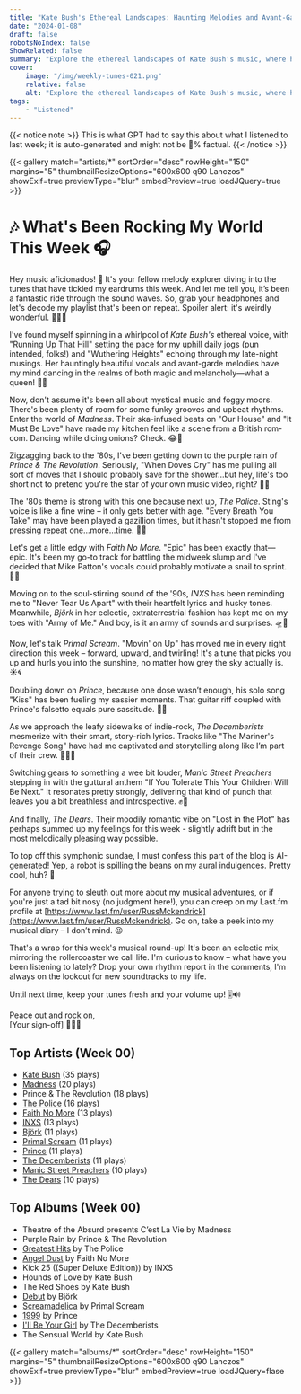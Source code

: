 ```yaml
---
title: "Kate Bush's Ethereal Landscapes: Haunting Melodies and Avant-Garde Artistry"
date: "2024-01-08"
draft: false
robotsNoIndex: false
ShowRelated: false
summary: "Explore the ethereal landscapes of Kate Bush's music, where haunting melodies meet avant-garde artistry!"
cover:
    image: "/img/weekly-tunes-021.png"
    relative: false
    alt: "Explore the ethereal landscapes of Kate Bush's music, where haunting melodies meet avant-garde artistry!"
tags:
    - "Listened"
---
```


{{< notice note >}}
This is what GPT had to say this about what I listened to last week; it is auto-generated and might not be 💯% factual.
{{< /notice >}}

{{< gallery match="artists/*" sortOrder="desc" rowHeight="150" margins="5" thumbnailResizeOptions="600x600 q90 Lanczos" showExif=true previewType="blur" embedPreview=true loadJQuery=true >}}

# 🎶 What's Been Rocking My World This Week 🎧

Hey music aficionados! 🌟 It's your fellow melody explorer diving into the tunes that have tickled my eardrums this week. And let me tell you, it’s been a fantastic ride through the sound waves. So, grab your headphones and let's decode my playlist that's been on repeat. Spoiler alert: it's weirdly wonderful. 🎸🎷🎹

I've found myself spinning in a whirlpool of *Kate Bush's* ethereal voice, with "Running Up That Hill" setting the pace for my uphill daily jogs (pun intended, folks!) and "Wuthering Heights" echoing through my late-night musings. Her hauntingly beautiful vocals and avant-garde melodies have my mind dancing in the realms of both magic and melancholy—what a queen! 👑🎶

Now, don't assume it's been all about mystical music and foggy moors. There's been plenty of room for some funky grooves and upbeat rhythms. Enter the world of *Madness*. Their ska-infused beats on "Our House" and "It Must Be Love" have made my kitchen feel like a scene from a British rom-com. Dancing while dicing onions? Check. 😂🕺

Zigzagging back to the '80s, I've been getting down to the purple rain of *Prince & The Revolution*. Seriously, "When Doves Cry" has me pulling all sort of moves that I should probably save for the shower...but hey, life's too short not to pretend you're the star of your own music video, right? 🎥💜

The '80s theme is strong with this one because next up, *The Police*. Sting's voice is like a fine wine – it only gets better with age. "Every Breath You Take" may have been played a gazillion times, but it hasn't stopped me from pressing repeat one...more...time. 🚓🚨

Let's get a little edgy with *Faith No More*. "Epic" has been exactly that—epic. It's been my go-to track for battling the midweek slump and I've decided that Mike Patton's vocals could probably motivate a snail to sprint. 🐌💥

Moving on to the soul-stirring sound of the '90s, *INXS* has been reminding me to "Never Tear Us Apart" with their heartfelt lyrics and husky tones. Meanwhile, *Björk* in her eclectic, extraterrestrial fashion has kept me on my toes with "Army of Me." And boy, is it an army of sounds and surprises. 🛸🌈

Now, let's talk *Primal Scream*. "Movin' on Up" has moved me in every right direction this week – forward, upward, and twirling! It's a tune that picks you up and hurls you into the sunshine, no matter how grey the sky actually is. ☀️🌀

Doubling down on *Prince*, because one dose wasn’t enough, his solo song "Kiss" has been fueling my sassier moments. That guitar riff coupled with Prince's falsetto equals pure sassitude. 💋🎸

As we approach the leafy sidewalks of indie-rock, *The Decemberists* mesmerize with their smart, story-rich lyrics. Tracks like "The Mariner's Revenge Song" have had me captivated and storytelling along like I’m part of their crew. 🏴‍☠️📜

Switching gears to something a wee bit louder, *Manic Street Preachers* stepping in with the guttural anthem "If You Tolerate This Your Children Will Be Next." It resonates pretty strongly, delivering that kind of punch that leaves you a bit breathless and introspective. ✊🎤

And finally, *The Dears*. Their moodily romantic vibe on "Lost in the Plot" has perhaps summed up my feelings for this week - slightly adrift but in the most melodically pleasing way possible.

To top off this symphonic sundae, I must confess this part of the blog is AI-generated! Yep, a robot is spilling the beans on my aural indulgences. Pretty cool, huh? 🤖

For anyone trying to sleuth out more about my musical adventures, or if you're just a tad bit nosy (no judgment here!), you can creep on my Last.fm profile at [https://www.last.fm/user/RussMckendrick](https://www.last.fm/user/RussMckendrick). Go on, take a peek into my musical diary – I don’t mind. 😉

That's a wrap for this week's musical round-up! It's been an eclectic mix, mirroring the rollercoaster we call life. I'm curious to know – what have you been listening to lately? Drop your own rhythm report in the comments, I'm always on the lookout for new soundtracks to my life.

Until next time, keep your tunes fresh and your volume up! 🎚️🔊

Peace out and rock on,  
[Your sign-off] 🎷🚀🎸

## Top Artists (Week 00)

- [Kate Bush](https://www.russ.fm/artist/kate-bush/) (35 plays)
- [Madness](https://www.russ.fm/artist/madness/) (20 plays)
- Prince & The Revolution (18 plays)
- [The Police](https://www.russ.fm/artist/the-police/) (16 plays)
- [Faith No More](https://www.russ.fm/artist/faith-no-more/) (13 plays)
- [INXS](https://www.russ.fm/artist/inxs/) (13 plays)
- [Björk](https://www.russ.fm/artist/bjrk/) (11 plays)
- [Primal Scream](https://www.russ.fm/artist/primal-scream/) (11 plays)
- [Prince](https://www.russ.fm/artist/prince/) (11 plays)
- [The Decemberists](https://www.russ.fm/artist/the-decemberists/) (11 plays)
- [Manic Street Preachers](https://www.russ.fm/artist/manic-street-preachers/) (10 plays)
- [The Dears](https://www.russ.fm/artist/the-dears/) (10 plays)


## Top Albums (Week 00)

- Theatre of the Absurd presents C’est La Vie by Madness
- Purple Rain by Prince & The Revolution
- [Greatest Hits](https://www.russ.fm/albums/greatest-hits-26517422/) by The Police
- [Angel Dust](https://www.russ.fm/albums/angel-dust-7410902/) by Faith No More
- Kick 25 ((Super Deluxe Edition)) by INXS
- Hounds of Love by Kate Bush
- The Red Shoes by Kate Bush
- [Debut](https://www.russ.fm/albums/debut-8051406/) by Björk
- [Screamadelica](https://www.russ.fm/albums/screamadelica-3194462/) by Primal Scream
- [1999](https://www.russ.fm/albums/1999-4913531/) by Prince
- [I'll Be Your Girl](https://www.russ.fm/albums/i-ll-be-your-girl-11709250/) by The Decemberists
- The Sensual World by Kate Bush


{{< gallery match="albums/*" sortOrder="desc" rowHeight="150" margins="5" thumbnailResizeOptions="600x600 q90 Lanczos" showExif=true previewType="blur" embedPreview=true loadJQuery=flase >}}